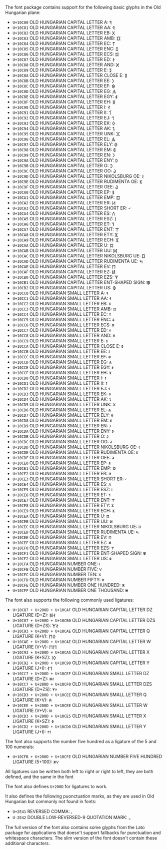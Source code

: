 The font package contains support for the following basic glyphs in the Old Hungarian plane:

- `U+10C80` OLD HUNGARIAN CAPITAL LETTER A: 𐲀
- `U+10C81` OLD HUNGARIAN CAPITAL LETTER AA: 𐲁
- `U+10C82` OLD HUNGARIAN CAPITAL LETTER EB: 𐲂
- `U+10C83` OLD HUNGARIAN CAPITAL LETTER AMB: 𐲃
- `U+10C84` OLD HUNGARIAN CAPITAL LETTER EC: 𐲄
- `U+10C85` OLD HUNGARIAN CAPITAL LETTER ENC: 𐲅
- `U+10C86` OLD HUNGARIAN CAPITAL LETTER ECS: 𐲆
- `U+10C87` OLD HUNGARIAN CAPITAL LETTER ED: 𐲇
- `U+10C88` OLD HUNGARIAN CAPITAL LETTER AND: 𐲈
- `U+10C89` OLD HUNGARIAN CAPITAL LETTER E: 𐲉
- `U+10C8A` OLD HUNGARIAN CAPITAL LETTER CLOSE E: 𐲊
- `U+10C8B` OLD HUNGARIAN CAPITAL LETTER EE: 𐲋
- `U+10C8C` OLD HUNGARIAN CAPITAL LETTER EF: 𐲌
- `U+10C8D` OLD HUNGARIAN CAPITAL LETTER EG: 𐲍
- `U+10C8E` OLD HUNGARIAN CAPITAL LETTER EGY: 𐲎
- `U+10C8F` OLD HUNGARIAN CAPITAL LETTER EH: 𐲏
- `U+10C90` OLD HUNGARIAN CAPITAL LETTER I: 𐲐
- `U+10C91` OLD HUNGARIAN CAPITAL LETTER II: 𐲑
- `U+10C92` OLD HUNGARIAN CAPITAL LETTER EJ: 𐲒
- `U+10C93` OLD HUNGARIAN CAPITAL LETTER EK: 𐲓
- `U+10C94` OLD HUNGARIAN CAPITAL LETTER AK: 𐲔
- `U+10C95` OLD HUNGARIAN CAPITAL LETTER UNK: 𐲕
- `U+10C96` OLD HUNGARIAN CAPITAL LETTER EL: 𐲖
- `U+10C97` OLD HUNGARIAN CAPITAL LETTER ELY: 𐲗
- `U+10C98` OLD HUNGARIAN CAPITAL LETTER EM: 𐲘
- `U+10C99` OLD HUNGARIAN CAPITAL LETTER EN: 𐲙
- `U+10C9A` OLD HUNGARIAN CAPITAL LETTER ENY: 𐲚
- `U+10C9B` OLD HUNGARIAN CAPITAL LETTER O: 𐲛
- `U+10C9C` OLD HUNGARIAN CAPITAL LETTER OO: 𐲜
- `U+10C9D` OLD HUNGARIAN CAPITAL LETTER NIKOLSBURG OE: 𐲝
- `U+10C9E` OLD HUNGARIAN CAPITAL LETTER RUDIMENTA OE: 𐲞
- `U+10C9F` OLD HUNGARIAN CAPITAL LETTER OEE: 𐲟
- `U+10CA0` OLD HUNGARIAN CAPITAL LETTER EP: 𐲠
- `U+10CA1` OLD HUNGARIAN CAPITAL LETTER EMP: 𐲡
- `U+10CA2` OLD HUNGARIAN CAPITAL LETTER ER: 𐲢
- `U+10CA3` OLD HUNGARIAN CAPITAL LETTER SHORT ER: 𐲣
- `U+10CA4` OLD HUNGARIAN CAPITAL LETTER ES: 𐲤
- `U+10CA5` OLD HUNGARIAN CAPITAL LETTER ESZ: 𐲥
- `U+10CA6` OLD HUNGARIAN CAPITAL LETTER ET: 𐲦
- `U+10CA7` OLD HUNGARIAN CAPITAL LETTER ENT: 𐲧
- `U+10CA8` OLD HUNGARIAN CAPITAL LETTER ETY: 𐲨
- `U+10CA9` OLD HUNGARIAN CAPITAL LETTER ECH: 𐲩
- `U+10CAA` OLD HUNGARIAN CAPITAL LETTER U: 𐲪
- `U+10CAB` OLD HUNGARIAN CAPITAL LETTER UU: 𐲫
- `U+10CAC` OLD HUNGARIAN CAPITAL LETTER NIKOLSBURG UE: 𐲬
- `U+10CAD` OLD HUNGARIAN CAPITAL LETTER RUDIMENTA UE: 𐲭
- `U+10CAE` OLD HUNGARIAN CAPITAL LETTER EV: 𐲮
- `U+10CAF` OLD HUNGARIAN CAPITAL LETTER EZ: 𐲯
- `U+10CB0` OLD HUNGARIAN CAPITAL LETTER EZS: 𐲰
- `U+10CB1` OLD HUNGARIAN CAPITAL LETTER ENT-SHAPED SIGN: 𐲱
- `U+10CB2` OLD HUNGARIAN CAPITAL LETTER US: 𐲲
- `U+10CC0` OLD HUNGARIAN SMALL LETTER A: 𐳀
- `U+10CC1` OLD HUNGARIAN SMALL LETTER AA: 𐳁
- `U+10CC2` OLD HUNGARIAN SMALL LETTER EB: 𐳂
- `U+10CC3` OLD HUNGARIAN SMALL LETTER AMB: 𐳃
- `U+10CC4` OLD HUNGARIAN SMALL LETTER EC: 𐳄
- `U+10CC5` OLD HUNGARIAN SMALL LETTER ENC: 𐳅
- `U+10CC6` OLD HUNGARIAN SMALL LETTER ECS: 𐳆
- `U+10CC7` OLD HUNGARIAN SMALL LETTER ED: 𐳇
- `U+10CC8` OLD HUNGARIAN SMALL LETTER AND: 𐳈
- `U+10CC9` OLD HUNGARIAN SMALL LETTER E: 𐳉
- `U+10CCA` OLD HUNGARIAN SMALL LETTER CLOSE E: 𐳊
- `U+10CCB` OLD HUNGARIAN SMALL LETTER EE: 𐳋
- `U+10CCC` OLD HUNGARIAN SMALL LETTER EF: 𐳌
- `U+10CCD` OLD HUNGARIAN SMALL LETTER EG: 𐳍
- `U+10CCE` OLD HUNGARIAN SMALL LETTER EGY: 𐳎
- `U+10CCF` OLD HUNGARIAN SMALL LETTER EH: 𐳏
- `U+10CD0` OLD HUNGARIAN SMALL LETTER I: 𐳐
- `U+10CD1` OLD HUNGARIAN SMALL LETTER II: 𐳑
- `U+10CD2` OLD HUNGARIAN SMALL LETTER EJ: 𐳒
- `U+10CD3` OLD HUNGARIAN SMALL LETTER EK: 𐳓
- `U+10CD4` OLD HUNGARIAN SMALL LETTER AK: 𐳔
- `U+10CD5` OLD HUNGARIAN SMALL LETTER UNK: 𐳕
- `U+10CD6` OLD HUNGARIAN SMALL LETTER EL: 𐳖
- `U+10CD7` OLD HUNGARIAN SMALL LETTER ELY: 𐳗
- `U+10CD8` OLD HUNGARIAN SMALL LETTER EM: 𐳘
- `U+10CD9` OLD HUNGARIAN SMALL LETTER EN: 𐳙
- `U+10CDA` OLD HUNGARIAN SMALL LETTER ENY: 𐳚
- `U+10CDB` OLD HUNGARIAN SMALL LETTER O: 𐳛
- `U+10CDC` OLD HUNGARIAN SMALL LETTER OO: 𐳜
- `U+10CDD` OLD HUNGARIAN SMALL LETTER NIKOLSBURG OE: 𐳝
- `U+10CDE` OLD HUNGARIAN SMALL LETTER RUDIMENTA OE: 𐳞
- `U+10CDF` OLD HUNGARIAN SMALL LETTER OEE: 𐳟
- `U+10CE0` OLD HUNGARIAN SMALL LETTER EP: 𐳠
- `U+10CE1` OLD HUNGARIAN SMALL LETTER EMP: 𐳡
- `U+10CE2` OLD HUNGARIAN SMALL LETTER ER: 𐳢
- `U+10CE3` OLD HUNGARIAN SMALL LETTER SHORT ER: 𐳣
- `U+10CE4` OLD HUNGARIAN SMALL LETTER ES: 𐳤
- `U+10CE5` OLD HUNGARIAN SMALL LETTER ESZ: 𐳥
- `U+10CE6` OLD HUNGARIAN SMALL LETTER ET: 𐳦
- `U+10CE7` OLD HUNGARIAN SMALL LETTER ENT: 𐳧
- `U+10CE8` OLD HUNGARIAN SMALL LETTER ETY: 𐳨
- `U+10CE9` OLD HUNGARIAN SMALL LETTER ECH: 𐳩
- `U+10CEA` OLD HUNGARIAN SMALL LETTER U: 𐳪
- `U+10CEB` OLD HUNGARIAN SMALL LETTER UU: 𐳫
- `U+10CEC` OLD HUNGARIAN SMALL LETTER NIKOLSBURG UE: 𐳬
- `U+10CED` OLD HUNGARIAN SMALL LETTER RUDIMENTA UE: 𐳭
- `U+10CEE` OLD HUNGARIAN SMALL LETTER EV: 𐳮
- `U+10CEF` OLD HUNGARIAN SMALL LETTER EZ: 𐳯
- `U+10CF0` OLD HUNGARIAN SMALL LETTER EZS: 𐳰
- `U+10CF1` OLD HUNGARIAN SMALL LETTER ENT-SHAPED SIGN: 𐳱
- `U+10CF2` OLD HUNGARIAN SMALL LETTER US: 𐳲
- `U+10CFA` OLD HUNGARIAN NUMBER ONE: 𐳺
- `U+10CFB` OLD HUNGARIAN NUMBER FIVE: 𐳻
- `U+10CFC` OLD HUNGARIAN NUMBER TEN: 𐳼
- `U+10CFD` OLD HUNGARIAN NUMBER FIFTY: 𐳽
- `U+10CFE` OLD HUNGARIAN NUMBER ONE HUNDRED: 𐳾
- `U+10CFF` OLD HUNGARIAN NUMBER ONE THOUSAND: 𐳿

The font also supports the following commonly used ligatures:

- `U+10C87 + U+200D + U+10CAF` OLD HUNGARIAN CAPITAL LETTER DZ LIGATURE (D+Z): 𐲇‍𐲯
- `U+10C87 + U+200D + U+10CB0` OLD HUNGARIAN CAPITAL LETTER DZS LIGATURE (D+ZS): 𐲇‍𐲰
- `U+10C93 + U+200D + U+10CAE` OLD HUNGARIAN CAPITAL LETTER Q LIGATURE (K+V): 𐲓‍𐲮
- `U+10CAE + U+200D + U+10CAE` OLD HUNGARIAN CAPITAL LETTER W LIGATURE (V+V): 𐲮‍𐲮
- `U+10C93 + U+200D + U+10CA5` OLD HUNGARIAN CAPITAL LETTER X LIGATURE (K+SZ): 𐲓‍𐲥
- `U+10C92 + U+200D + U+10C90` OLD HUNGARIAN CAPITAL LETTER Y LIGATURE (J+I): 𐲒‍𐲐
- `U+10CC7 + U+200D + U+10CEF` OLD HUNGARIAN SMALL LETTER DZ LIGATURE (D+Z): 𐳇‍𐳯
- `U+10CC7 + U+200D + U+10CF0` OLD HUNGARIAN SMALL LETTER DZS LIGATURE (D+ZS): 𐳇‍𐳰
- `U+10CD3 + U+200D + U+10CEE` OLD HUNGARIAN SMALL LETTER Q LIGATURE (K+V): 𐳓‍𐳮
- `U+10CEE + U+200D + U+10CEE` OLD HUNGARIAN SMALL LETTER W LIGATURE (V+V): 𐳮‍𐳮
- `U+10CD3 + U+200D + U+10CE5` OLD HUNGARIAN SMALL LETTER X LIGATURE (K+SZ): 𐳓‍𐳥
- `U+10CD2 + U+200D + U+10CD0` OLD HUNGARIAN SMALL LETTER Y LIGATURE (J+I): 𐳒‍𐳐

The font also supports the number five hundred as a ligature of the 5 and 100 numerals:

- `U+10CFB + U+200D + U+10CFE` OLD HUNGARIAN NUMBER FIVE HUNDRED LIGATURE (5+100): 𐳻‍𐳾

All ligatures can be written both left to right or right to left, they are both defined, and the same in the font

The font also defines `U+200D` for ligatures to work.

It also defines the following puonctuation marks, as they are used in Old Hungarian but commonly
not found in fonts:

- `U+2E41` REVERSED COMMA: ⹁
- `U-2E42` DOUBLE LOW-REVERSED-9 QUOTATION MARK: ⹂

The full version of the font also contains some glyphs from the Lato package for applications that doesn't support fallbacks
for punctuation and whitespace characters. The slim version of the font doesn't contain these additional characters.
